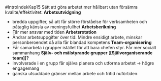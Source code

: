 #IntroIndekKap15
Sätt att göra arbetet mer hållbart utan försämra kvalite/effektivitet:
**Arbetsutvidgning**
- bredda uppgifter, så att får större förståelse för verksamheten och påtaglig känsla av meningsfullhet
**Arbetsberikning**
- Får mer ansvar med tiden
**Arbetsrotation**
- Ändrar arbetsuppgifter över tid. Mindre ensidigt arbete, minskar personberoendet då alla får blandad kompetens
**Team-organisering**
- Får samarbeta i grupper istället för att bara chefen styr. Får mer socialt sammanhang
**Själv- och målstyrande grupper [[Självorganiserande team]]?**
- Involverade i en grupp får själva planera och utforma arbetet → högre engagemang
- ganska utsuddade gränser mellan arbete och fritid nuförtiden